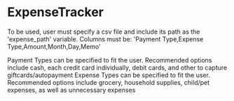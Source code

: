 # ExpenseTracker
To be used, user must specify a csv file and include its path as the 'expense_path' variable. 
Columns must be: 'Payment Type,Expense Type,Amount,Month,Day,Memo'

Payment Types can be specified to fit the user. Recommended options include cash, each credit card individually, debit cards, and other to capture giftcards/autopayment
Expense Types can be specified to fit the user. Recommended options include grocery, household supplies, child/pet expenses, as well as unnecessary expenses
